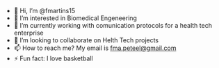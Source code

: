 - 👋 Hi, I’m @fmartins15
- 👀 I’m interested in Biomedical Engeneering
- 🌱 I’m currently working with comunication protocols for a health tech enterprise
- 💞️ I’m looking to collaborate on Helth Tech projects
- 📫 How to reach me? My email is fma.peteel@gmail.com
- ⚡ Fun fact: I love basketball

<!---
fmartins15/fmartins15 is a ✨ special ✨ repository because its `README.md` (this file) appears on your GitHub profile.
You can click the Preview link to take a look at your changes.
--->
